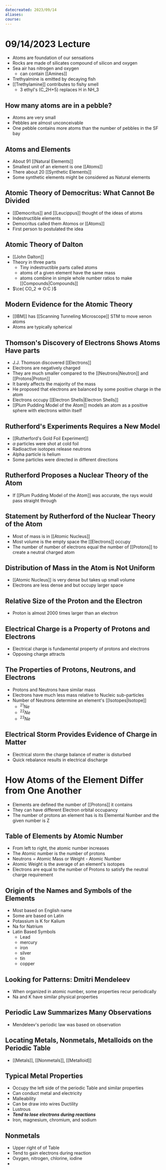 ```yaml
---
datecreated: 2023/09/14
aliases: 
course:
---
```

# 09/14/2023 Lecture

- Atoms are foundation of our sensations
- Rocks are made of  silicates compound of silicon and oxygen
- Sea air has nitrogen and oxygen
	- can contain [[Amines]]
- Trethyalmine is emitted by decaying fish
- [[Trethylamine]] contributes to fishy smell
	- 3 ethyl's  (C_2H+5) replaces H in NH_3

## How many atoms are in a pebble?

- Atoms are very small
- Pebbles are almost unconceivable
- One pebble contains more atoms than the number of pebbles in the SF bay

## Atoms and Elements

- About 91 [[Natural Elements]] 
- Smallest unit of an element is one [[Atoms]]
- There about 20 [[Synthetic Elements]]
- Some synthetic elements might be considered as Natural elements

## Atomic Theory of Democritus: What Cannot Be Divided

- [[Democritus]] and [[Leucippus]] thought of the ideas of atoms
- Indestructible elements
- Democritus called them Atomos or [[Atoms]]
- First person to postulated the idea

## Atomic Theory of Dalton

- [[John Dalton]]
- Theory in three parts
	- Tiny indestructible parts called atoms
	- atoms of a given element have the same mass
	- atoms combine in simple whole number ratios to make [[Compounds|Compounds]]
- $\ce{ CO_2 => O:C }$

## Modern Evidence for the Atomic Theory

- [[IBM]] has [[Scanning Tunneling Microscope]] STM to move xenon atoms
- Atoms are typically spherical 

## Thomson's Discovery of Electrons Shows Atoms Have parts

- J.J. Thomson discovered [[Electrons]]
- Electrons are negatively charged
- They are much smaller compared to the [[Neutrons|Neutron]] and [[Protons|Proton]]
- It barely affects the majority of the mass
- He proposed that electrons are balanced by some positive charge in the atom
- Electrons occupy [[Electron Shells|Electron Shells]]
- [[Plum Pudding Model of the Atom]] models an atom as a positive sphere with electrons within itself

## Rutherford's Experiments Requires a New Model

- [[Rutherford's Gold Foil Experiment]]
- $\alpha$ particles were shot at cold foil
- Radioactive isotopes release neutrons
- Alpha particle is helium
- Some particles were directed in different directions

## Rutherford Proposes a Nuclear Theory of the Atom

- If [[Plum Pudding Model of the Atom]] was accurate, the rays would pass straight through

## Statement by Rutherford of the Nuclear Theory of the Atom

- Most of mass is in [[Atomic Nucleus]]
- Most volume is the empty space the [[Electrons]] occupy
- The number of number of electrons equal the number of [[Protons]] to create a neutral charged atom

## Distribution of Mass in the Atom is Not Uniform

- [[Atomic Nucleus]] is very dense but takes up small volume
- Electrons are less dense and but occupy larger space

## Relative Size of the Proton and the Electron

- Proton is almost 2000 times larger than an electron

## Electrical Charge is a Property of Protons and Electrons

- Electrical charge is fundamental property of protons and electrons
- Opposing charge attracts

## The Properties of Protons, Neutrons, and Electrons

- Protons and Neutrons have similar mass
- Electrons have much less mass relative to Nucleic sub-particles
- Number of Neutrons determine an element's [[Isotopes|Isotope]]
	- $^{21}Ne$
	- $^{22}Ne$
	- $^{23}Ne$

## Electrical Storm Provides Evidence of Charge in Matter 

- Electrical storm the charge balance of matter is disturbed 
- Quick rebalance results in electrical discharge

# How Atoms of the Element Differ from One Another

- Elements are defined the number of [[Protons]] it contains
- They can have different Electron orbital occupancy
- The number of protons an element has is its Elemental Number and the given number is Z

## Table of Elements by Atomic Number

- From left to right, the atomic number increases
- The Atomic number is the number of protons
- Neutrons = Atomic Mass or Weight - Atomic Number
- Atomic Weight is the average of an element's isotopes
- Electrons are equal to the number of Protons to satisfy the neutral charge requirement 

## Origin of the Names and Symbols of the Elements

- Most based on English name
- Some are based on Latin
- Potassium is K for Kalium
- Na for Natrium
- Latin Based Symbols
	- Lead
	- mercury
	- iron
	- silver
	- tin
	- copper

## Looking for Patterns: Dmitri Mendeleev

- When organized in atomic number, some properties recur periodically
- Na and K have similar physical properties

## Periodic Law Summarizes Many Observations

- Mendeleev's periodic law was based on observation

## Locating Metals, Nonmetals, Metalloids on the Periodic Table

- [[Metals]], [[Nonmetals]], [[Metalloid]]

## Typical Metal Properties

- Occupy the left side of the periodic Table and similar properties
- Can conduct metal and electricity
- Malleability
- Can be draw into wires Ductility
- Lustrous
- ***Tend to lose electrons during reactions***
- Iron, magnesium, chromium, and sodium 

## Nonmetals

- Upper right of of Table
-  Tend to gain electrons during reaction
- Oxygen, nitrogen, chlorine, iodine
- 